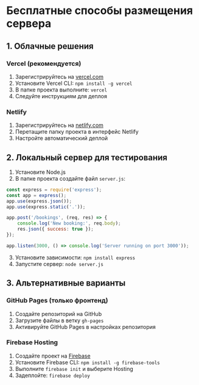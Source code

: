 # Бесплатные способы размещения сервера

## 1. Облачные решения

### Vercel (рекомендуется)
1. Зарегистрируйтесь на [vercel.com](https://vercel.com)
2. Установите Vercel CLI: `npm install -g vercel`
3. В папке проекта выполните: `vercel`
4. Следуйте инструкциям для деплоя

### Netlify
1. Зарегистрируйтесь на [netlify.com](https://netlify.com)
2. Перетащите папку проекта в интерфейс Netlify
3. Настройте автоматический деплой

## 2. Локальный сервер для тестирования

1. Установите Node.js
2. В папке проекта создайте файл `server.js`:
```javascript
const express = require('express');
const app = express();
app.use(express.json());
app.use(express.static('.'));

app.post('/bookings', (req, res) => {
    console.log('New booking:', req.body);
    res.json({ success: true });
});

app.listen(3000, () => console.log('Server running on port 3000'));
```
3. Установите зависимости: `npm install express`
4. Запустите сервер: `node server.js`

## 3. Альтернативные варианты

### GitHub Pages (только фронтенд)
1. Создайте репозиторий на GitHub
2. Загрузите файлы в ветку `gh-pages`
3. Активируйте GitHub Pages в настройках репозитория

### Firebase Hosting
1. Создайте проект на [Firebase](https://firebase.google.com)
2. Установите Firebase CLI: `npm install -g firebase-tools`
3. Выполните `firebase init` и выберите Hosting
4. Задеплойте: `firebase deploy`